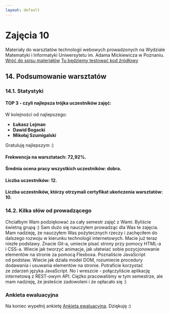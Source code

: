 ```yaml
---
layout: default
---
```

<div class="inner">
	<h1 id="main1">Zajęcia 10</h1>
    <div id="main2" class="h2">Materiały do&nbsp;warsztatów technologii webowych prowadzonych na Wydziale Matematyki i&nbsp;Informatyki Uniwersytetu im. Adama Mickiewicza w Poznaniu.</div>
	<a href="../../index.html" class="button-v button-module">Wróć do&nbsp;spisu materiałów</a>
	<a href="https://jsfiddle.net/" target="blank" class="button-v button-module">Tu będziemy testować kod&nbsp;źródłowy</a>
	<div style="clear: both;"></div>
</div>

## 14. Podsumowanie warsztatów

### 14.1. Statystyki

#### TOP 3 - czyli najlepsza trójka uczestników zajęć:

W kolejności od najlepszego:
- **Łukasz Lejman**
- **Dawid Bogacki**
- **Mikołaj Szumigalski**

Gratuluję najlepszym :)

#### Frekwencja na warsztatach: **72,92%**.

#### Średnia ocena pracy wszystkich uczestników: **dobra**.

#### Liczba uczestników: **12**.

#### Liczba uczestników, którzy otrzymali certyfikat ukończenia warsztatów: **10**.


### 14.2. Kilka słów od prowadzącego

Chciałbym Wam podziękować za&nbsp;cały semestr zajęć z&nbsp;Wami. Byliście świetną grupą :) Sam dużo się&nbsp;nauczyłem prowadząc dla&nbsp;Was te&nbsp;zajęcia. Mam nadzieję, że&nbsp;nauczyłem Was pożytecznych rzeczy i&nbsp;zachęciłem do dalszego rozwoju w kierunku technologii internetowych. Macie już teraz niezłe podstawy. Znacie Git-a, umiecie pisać strony przy pomocy HTML-a i&nbsp;CSS-a. Wiecie jak tworzyć animacje, jak ułatwiać sobie pozycjonowanie elementów na&nbsp;stronie za&nbsp;pomocą Flexboxa. Poznaliście JavaScript od&nbsp;podstaw. Wiecie jak&nbsp;działa model DOM, rozumiecie procedury dodawania i&nbsp;usuwania elementów na&nbsp;stronie. Potraficie korzystać ze&nbsp;zdarzeń języka JavaScript. No&nbsp;i&nbsp;wreszcie - połączyliście aplikację internetową z REST-owym API. Ciężko pracowaliśmy w tym semestrze, ale mam nadzieję, że jesteście zadowoleni i że opłacało się :)


### Ankieta ewaluacyjna

Na koniec wypełnij ankietę <a href="https://szczepanskimarcin.typeform.com/to/jSYvT4" target="blank">Ankieta ewaluacyjna</a>. Dziękuję :)
